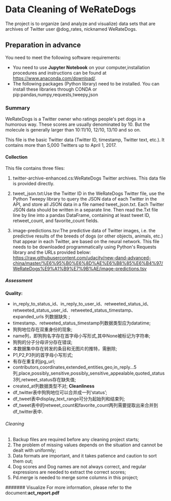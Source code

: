 # Data Cleaning of WeRateDogs

The project is to organize (and analyze and visualize) data sets that are archives of Twitter user @dog_rates, nicknamed WeRateDogs.

## Preparation in advance
You need to meet the following software requirements:
+ You need to use **Jupyter Notebook** on your computer,installation procedures and instructions can be found at https://www.anaconda.com/download/.
+ The following packages (Python library) need to be installed. You can install these libraries through CONDA or pip:pandas,numpy,requests,tweepy,json

### Summary
WeRateDogs is a Twitter owner who ratings people's pet dogs in a humorous way. These scores are usually denominated by 10. But the molecule is generally larger than 10:11/10, 12/10, 13/10 and so on.

This file is the basic Twitter data (Twitter ID, timestamp, Twitter text, etc.). It contains more than 5,000 Twitters up to April 1, 2017.

#### Collection
This file contains three files:
1. twitter-archive-enhanced.cs:WeRateDogs Twitter archives. This data file is provided directly.

2. tweet_json.txt:Use the Twitter ID in the WeRateDogs Twitter file, use the Python Tweepy library to query the JSON data of each Twitter in the API, and store all JSON data in a file named tweet_json.txt. Each Twitter JSON data should be written in a separate line. Then read the.Txt file line by line into a pandas DataFrame, containing at least tweet ID, retweet_count, and favorite_count fields.

3. image-predictions.tsv:The predictive data of Twitter images, i.e. the predictive results of the breeds of dogs (or other objects, animals, etc.) that appear in each Twitter, are based on the neural network. This file needs to be downloaded programmatically using Python's Requests library and the URLs provided below:
https://raw.githubusercontent.com/udacity/new-dand-advanced-china/master/%E6%95%B0%E6%8D%AE%E6%B8%85%E6%B4%97/WeRateDogs%E9%A1%B9%E7%9B%AE/image-predictions.tsv

##### Assessment
**Quality:**
+ in_reply_to_status_id、in_reply_to_user_id、retweeted_status_id、retweeted_status_user_id、retweeted_status_timestamp、expanded_urls 列数据缺失 ;
+ timestamp、retweeted_status_timestamp列数据类型应为datatime;
+ 狗狗地位存在双重身份的现象;
+ name列，即狗狗名字存在首字母小写形式,其中None被标记为字符串;
+ 狗狗的分子分母评分存在错误;
+ 本数据集中存在转发的条目和无图片的推特，需删除;
+ P1,P2,P3列的首字母小写形式;
+ 有存在重复的jpg_url;
+ contributors,coordinates,extended_entities,geo,in_reply...5列,place,possibly_sensitive,possibly_sensitive_appealable,quoted_status3列,retweet_status存在缺失值;
+ created_at列数据类型不对;
**Cleanliness**
+ df_twitter表中狗狗地位可以合并成一列‘status’;
+ df_tweet表中display_text_range可分为起始列和结束列;
+ df_tweet表中的retweet_count和favorite_count两列需要提取出来合并到df_twitter表中.

###### Cleaning
1. Backup files are required before any cleaning project starts;
2. The problem of missing values depends on the situation and cannot be dealt with uniformly;
3. Data formats are important, and it takes patience and caution to sort them out;
4. Dog scores and Dog names are not always correct, and regular expressions are needed to extract the correct scores;
5. Pd.merge is needed to merge some columns in this project;

####### Visualize
For more information, please refer to the document:**act_report.pdf**
